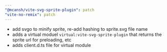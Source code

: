 ```yaml
---
"@mcansh/vite-svg-sprite-plugin": patch
"vite-no-remix": patch
---
```


- add svgo to minify sprite, re-add hashing to sprite.svg file name
- adds a virtual moduel `virtual:vite-svg-sprite-plugin` that returns the sprite url for preloading, etc
- adds client.d.ts file for virtual module
